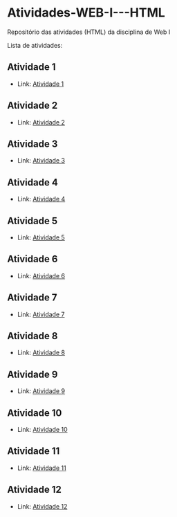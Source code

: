 # Atividades-WEB-I---HTML
Repositório das atividades (HTML) da disciplina de Web I


Lista de atividades:

## Atividade 1
  
- Link: [Atividade 1](Atividade1.html)
##

## Atividade 2

- Link: [Atividade 2](Atividade2.html)
##

## Atividade 3

- Link: [Atividade 3](Atividade3.html)
##

## Atividade 4
- Link: [Atividade 4](Atividade4.html)
##

## Atividade 5

- Link: [Atividade 5](Atividade5.html)
##

## Atividade 6

- Link: [Atividade 6](Atividade6.html)
##

## Atividade 7

- Link: [Atividade 7](Atividade7.html)
##

## Atividade 8

- Link: [Atividade 8](Atividade8.html)
##

## Atividade 9

- Link: [Atividade 9](Atividade9.html)

## Atividade 10

- Link: [Atividade 10](Atividade10.html)

## Atividade 11

- Link: [Atividade 11](Atividade11.html)

## Atividade 12

- Link: [Atividade 12](Atividade12.html)



